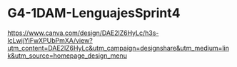 # G4-1DAM-LenguajesSprint4

https://www.canva.com/design/DAE2lZ6HyLc/h3s-lcLwijYiFwXPUbPmXA/view?utm_content=DAE2lZ6HyLc&utm_campaign=designshare&utm_medium=link&utm_source=homepage_design_menu
